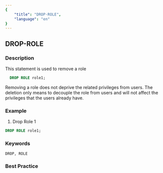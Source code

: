 ```yaml
---
{
    "title": "DROP-ROLE",
    "language": "en"
}
---
```


## DROP-ROLE

### Description

This statement is used to remove a role

```sql
  DROP ROLE role1;
````

Removing a role does not deprive the related privileges from users. The deletion only means to decouple the role from users and will not affect the privileges that the users already have.

### Example

1. Drop Role 1

```sql
DROP ROLE role1;
````

### Keywords

    DROP, ROLE

### Best Practice

